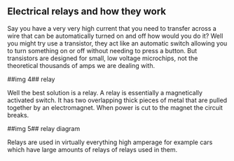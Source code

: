 ## Electrical relays and how they work
Say you have a very very high current that you need to transfer across a wire that can be automatically turned on and off how would you do it? Well you might try use a transistor, they act like an automatic switch allowing you to turn something on or off without needing to press a button. But transistors are designed for small, low voltage microchips, not the theoretical thousands of amps we are dealing with.

\#\#img 4\#\# relay

Well the best solution is a relay. A relay is essentially a magnetically activated switch. It has two overlapping thick pieces of metal that are pulled together by an electromagnet. When power is cut to the magnet the circuit breaks.

\#\#img 5\#\# relay diagram

Relays are used in virtually everything high amperage for example cars which have large amounts of relays of relays used in them.
